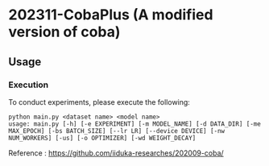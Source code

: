 # 202311-CobaPlus (A modified version of coba)


## Usage

### Execution
To conduct experiments, please execute the following: 
```shell script
python main.py <dataset name> <model name>
usage: main.py [-h] [-e EXPERIMENT] [-m MODEL_NAME] [-d DATA_DIR] [-me MAX_EPOCH] [-bs BATCH_SIZE] [--lr LR] [--device DEVICE] [-nw NUM_WORKERS] [-us] [-o OPTIMIZER] [-wd WEIGHT_DECAY]

```


Reference : https://github.com/iiduka-researches/202009-coba/